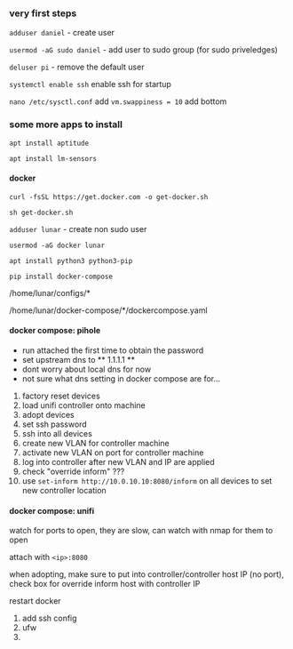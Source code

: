 
### very first steps ###

`adduser daniel` - create user

`usermod -aG sudo daniel` - add user to sudo group (for sudo priveledges) 

`deluser pi` - remove the default user

`systemctl enable ssh` enable ssh for startup

`nano /etc/sysctl.conf` add `vm.swappiness = 10` add bottom



### some more apps to install ###

`apt install aptitude`

`apt install lm-sensors`

#### docker ####

`curl -fsSL https://get.docker.com -o get-docker.sh`

`sh get-docker.sh`

`adduser lunar` - create non sudo user

`usermod -aG docker lunar`

`apt install python3 python3-pip`

`pip install docker-compose`

/home/lunar/configs/*

/home/lunar/docker-compose/*/dockercompose.yaml






#### docker compose: pihole ###

- run attached the first time to obtain the password
- set upstream dns to ** 1.1.1.1 **
- dont worry about local dns for now
- not sure what dns setting in docker compose are for...


1) factory reset devices
2) load unifi controller onto machine
3) adopt devices
4) set ssh password
5) ssh into all devices
6) create new VLAN for controller machine
7) activate new VLAN on port for controller machine
8) log into controller after new VLAN and IP are applied
9) check "override inform" ???
10) use `set-inform http://10.0.10.10:8080/inform` on all devices to set new controller location





#### docker compose: unifi ####

watch for ports to open, they are slow, can watch with nmap for them to open

attach with `<ip>:8080`

when adopting, make sure to put <ip> into controller/controller host IP (no port), check box for override inform host with controller IP

restart docker  
  

1) add ssh config
2) ufw
3) 

